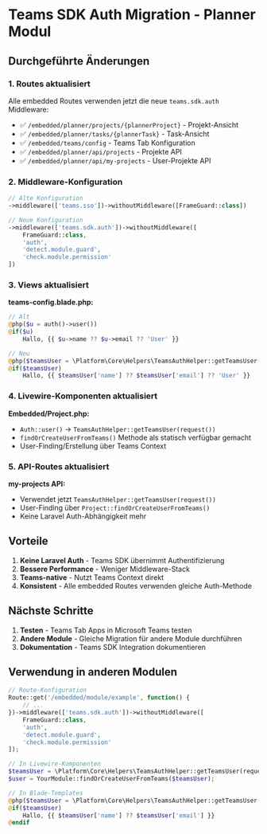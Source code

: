 # Teams SDK Auth Migration - Planner Modul

## Durchgeführte Änderungen

### 1. Routes aktualisiert

Alle embedded Routes verwenden jetzt die neue `teams.sdk.auth` Middleware:

- ✅ `/embedded/planner/projects/{plannerProject}` - Projekt-Ansicht
- ✅ `/embedded/planner/tasks/{plannerTask}` - Task-Ansicht  
- ✅ `/embedded/teams/config` - Teams Tab Konfiguration
- ✅ `/embedded/planner/api/projects` - Projekte API
- ✅ `/embedded/planner/api/my-projects` - User-Projekte API

### 2. Middleware-Konfiguration

```php
// Alte Konfiguration
->middleware(['teams.sso'])->withoutMiddleware([FrameGuard::class])

// Neue Konfiguration  
->middleware(['teams.sdk.auth'])->withoutMiddleware([
    FrameGuard::class, 
    'auth', 
    'detect.module.guard', 
    'check.module.permission'
])
```

### 3. Views aktualisiert

**teams-config.blade.php:**
```php
// Alt
@php($u = auth()->user())
@if($u)
    Hallo, {{ $u->name ?? $u->email ?? 'User' }}

// Neu
@php($teamsUser = \Platform\Core\Helpers\TeamsAuthHelper::getTeamsUser(request()))
@if($teamsUser)
    Hallo, {{ $teamsUser['name'] ?? $teamsUser['email'] ?? 'User' }}
```

### 4. Livewire-Komponenten aktualisiert

**Embedded/Project.php:**
- `Auth::user()` → `TeamsAuthHelper::getTeamsUser(request())`
- `findOrCreateUserFromTeams()` Methode als statisch verfügbar gemacht
- User-Finding/Erstellung über Teams Context

### 5. API-Routes aktualisiert

**my-projects API:**
- Verwendet jetzt `TeamsAuthHelper::getTeamsUser(request())`
- User-Finding über `Project::findOrCreateUserFromTeams()`
- Keine Laravel Auth-Abhängigkeit mehr

## Vorteile

1. **Keine Laravel Auth** - Teams SDK übernimmt Authentifizierung
2. **Bessere Performance** - Weniger Middleware-Stack
3. **Teams-native** - Nutzt Teams Context direkt
4. **Konsistent** - Alle embedded Routes verwenden gleiche Auth-Methode

## Nächste Schritte

1. **Testen** - Teams Tab Apps in Microsoft Teams testen
2. **Andere Module** - Gleiche Migration für andere Module durchführen
3. **Dokumentation** - Teams SDK Integration dokumentieren

## Verwendung in anderen Modulen

```php
// Route-Konfiguration
Route::get('/embedded/module/example', function() {
    // ...
})->middleware(['teams.sdk.auth'])->withoutMiddleware([
    FrameGuard::class, 
    'auth', 
    'detect.module.guard', 
    'check.module.permission'
]);

// In Livewire-Komponenten
$teamsUser = \Platform\Core\Helpers\TeamsAuthHelper::getTeamsUser(request());
$user = YourModule::findOrCreateUserFromTeams($teamsUser);

// In Blade-Templates
@php($teamsUser = \Platform\Core\Helpers\TeamsAuthHelper::getTeamsUser(request()))
@if($teamsUser)
    Hallo, {{ $teamsUser['name'] ?? $teamsUser['email'] }}
@endif
```
